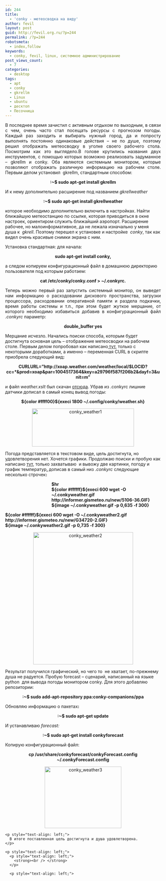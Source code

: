 ```yaml
---
id: 244
title:
  - 'conky - метеосводка на виду'
author: fevil
layout: post
guid: http://fevil.org.ru/?p=244
permalink: /?p=244
robotsmeta:
  - index,follow
keywords:
  - conky, fevil, linux, системное администрирование
post_views_count:
  - 7
categories:
  - desktop
tags:
  - apt
  - conky
  - gkrellm
  - Linux
  - ubuntu
  - десктоп
  - Песочница
---
```

<p style="text-align: justify;">
  В последнее время зачистил с активным отдыхом по выходным, в связи с чем, очень часто стал посещать ресурсы с прогнозом погоды. Каждый раз заходить и выбирать нужный город, да и попросту выполнять постоянно одинаковые действия &#8211; не по душе, поэтому решил отображать метеосводку в уголке своего рабочего стола. Посмотрим как это выглядело.<!--more-->В голове крутились названия двух инструментов, с помощью которых возможно реализовать задуманное &#8211; gkrellm и conky. Оба являются системным монитором, которые позволяют отображать различную информацию на рабочем столе. Первым делом установил  gkrellm, стандартным способом:
</p>

<p style="text-align: center;">
  <strong>:~$ sudo apt-get install gkrellm</strong>
</p>

<p style="text-align: left;">
  И к нему дополнительно расширение под названием<em> gkrellweather</em>
</p>

<p style="text-align: center;">
  <strong>:~$ sudo apt-get install gkrellweather</strong>
</p>

<p style="text-align: left;">
  которое необходимо дополнительно включить в настройках. Найти ближайшую метеостанцию по ссылке, которая приводиться в окне настроек, ориентиром служить ближайший аэропорт. Расширение рабочее, но малоинформативное, да не лежала изначально у меня душа к  <em>gkrell</em>. Поэтому перешел к установке и настройке  <em>conky</em>, так как видел очень красивые снимки экрана с ним.
</p>

<p style="text-align: left;">
  Установка стандартная: для начала:
</p>

<p style="text-align: center;">
  <strong>sudo apt-get install conky, </strong>
</p>

<p style="text-align: left;">
  <strong> </strong>а следом копируем конфигурационный файл в домашнюю директорию пользователя под которым работаем:
</p>

<p style="text-align: center;">
  <strong>cat /etc/conky/conky.conf > </strong><strong>~/.conkyrc.</strong>
</p>

<p style="text-align: justify;">
  Теперь можно первый раз запустить системный монитор, он выведет нам информацию о расходовании дискового пространства, загрузки процессора, расходовании оперативной памяти и раздела подкачки, время работы системы и т.п., при этом будет жуткое мерцание, от которого необходимо избавиться добавив в конфигурационный файл <em>.conkyrc</em> параметр:
</p>

<p style="text-align: center;">
  <strong>double_buffer yes</strong>
</p>

<p style="text-align: left;">
  Мерцание исчезло. Начались поиски способа, которым будет достигнута основная цель &#8211; отображение метеосводки на рабочем столе. Первым делом попробовал как написано<a href="http://www.nixp.ru/articles/%D0%A1%D0%B8%D1%81%D1%82%D0%B5%D0%BC%D0%BD%D1%8B%D0%B9-%D0%BC%D0%BE%D0%BD%D0%B8%D1%82%D0%BE%D1%80-Conky-%D0%BF%D1%80%D0%BE%D1%81%D1%82%D0%BE%D1%82%D0%B0-%D0%B8-%D0%BC%D0%BE%D1%89%D1%8C.html" target="_blank"><strong> </strong>тут</a>, только с некоторыми доработками, а именно &#8211; переменная CURL в скрипте приобрела следующий вид<strong>:</strong>
</p>

<p style="text-align: center;">
  <strong>CURLURL=&#8221;http://xoap.weather.com/weather/local/$LOCID?cc=*&prod=xoap&par=1004517364&key=a29796f587f206b2&dayf=3&unit=m&#8221;</strong>
</p>

<p style="text-align: left;">
  и файл <em>weather.xslt </em>был скачан <a href="http://malcolm.ru/weather.xslt" target="_blank">отсюда</a>. Убрав из .conkyrc лишние датчики дописал в самый конец вывод погоды:
</p>

<p style="text-align: center;">
  <strong>${color #ffff00}${execi 1800 ~/.config/conky/weather.sh}</strong>
</p>

<p style="text-align: center;">
  <a href="http://fevil.org.ru/wp-content/uploads/2011/06/conky_weather1.png"><img class="aligncenter size-full wp-image-247" title="conky_weather1" src="http://fevil.org.ru/wp-content/uploads/2011/06/conky_weather1.png" alt="conky_weather1" width="330" height="123" /></a>
</p>

<p style="text-align: left;">
  Погода представляется в текстовом виде, цель достигнута, но удовлетворения нет. Хочется графики. Продолжаю поиски и пробую как написано <a href="http://zenux.ru/articles/8/" target="_blank">тут</a>, только захватываю  и вывожу две картинки, погоду и график температур<strong>, </strong>дописав в самый низ <em>.conkyrc </em>следующие несколько строчек<strong>:</strong>
</p>

<p style="text-align: left; padding-left: 150px;">
  <strong>$hr</strong><br /> <strong>${color #ffffff}${execi 600 wget -O ~/.conkyweather.gif http://informer.gismeteo.ru/new/5106-36.GIF}</strong><br /> <strong>${image ~/.conkyweather.gif -p 0,635 -f 300}</strong>
</p>

<p style="text-align: left; padding-left: 150px;">
  <p>
    <strong>${color #ffffff}${execi 600 wget -O ~/.conkyweather2.gif http://informer.gismeteo.ru/new/G34720-2.GIF}</strong><br /> <strong>${image ~/.conkyweather2.gif -p 0,735 -f 300}</strong>
  </p>
  
  <p style="text-align: center;">
    <a href="http://fevil.org.ru/wp-content/uploads/2011/06/conky_weather2.png"><img class="aligncenter size-full wp-image-248" title="conky_weather2" src="http://fevil.org.ru/wp-content/uploads/2011/06/conky_weather2.png" alt="conky_weather2" width="323" height="427" /></a>
  </p>
  
  <p style="text-align: left;">
    Результат получился графический, но чего то  не хватает, по-прежнему душа не радуется. Пробую forecast &#8211; сценарий, написанный на языке python  для вывода погоды монитором conky. Для этого добавляю репозитории:
  </p>
  
  <p style="text-align: center;">
    <strong>:~$ sudo add-apt-repository ppa:conky-companions/ppa </strong>
  </p>
  
  <p style="text-align: left;">
    Обновляю информацию о пакетах<strong>:</strong>
  </p>
  
  <p style="text-align: center;">
    <strong>:~$ sudo apt-get update</strong>
  </p>
  
  <p style="text-align: left;">
    И устанавливаю <em>forecast:</em>
  </p>
  
  <p style="text-align: center;">
    <em> </em> <strong>:~$ sudo apt-get install conkyforecast</strong>
  </p>
  
  <p style="text-align: left;">
    Копирую конфигурационный файл:
  </p>
  
  <p style="text-align: center;">
    <strong>cp /usr/share/conkyforecast/conkyForecast.config ~/.conkyForecast.config</strong>
  </p>
  
  <p style="text-align: center;">
    <p style="text-align: center;">
      <a href="http://fevil.org.ru/wp-content/uploads/2011/06/conky_weather3.png"><img class="aligncenter size-full wp-image-250" title="conky_weather3" src="http://fevil.org.ru/wp-content/uploads/2011/06/conky_weather3.png" alt="conky_weather3" width="248" height="199" /></a>
    </p>
    
    <p style="text-align: left;">
      В итоге поставленная цель достигнута и душа удовлетворена.
    </p>
    
    <p style="text-align: left;">
      <p style="text-align: left;">
        <strong><br /> </strong>
      </p>
      
      <p style="text-align: left;">
